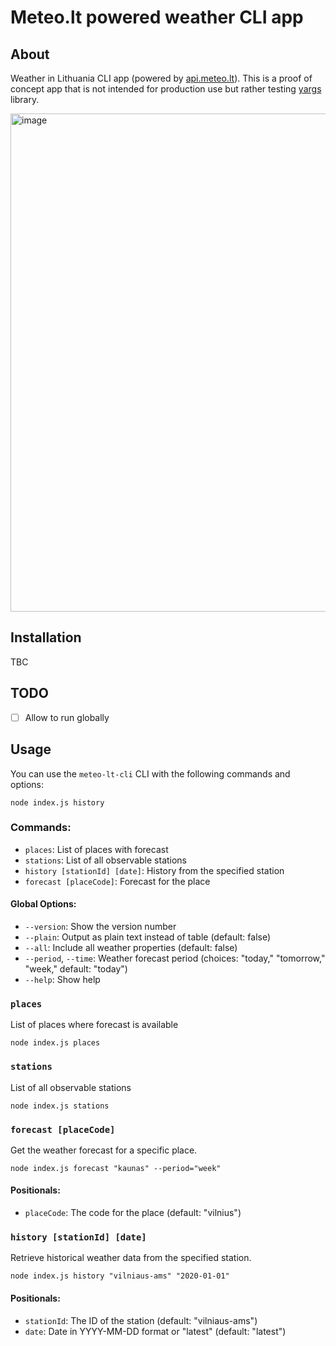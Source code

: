 # Meteo.lt powered weather CLI app

## About

Weather in Lithuania CLI app (powered by [api.meteo.lt](https://api.meteo.lt/)). This is a proof of concept app that is not intended for production use but rather testing [yargs](https://github.com/yargs/yargs) library.

<img width="797" alt="image" src="https://github.com/elvinasv/meteo-lt-cli/assets/10553848/ce869723-481a-4615-906a-666919166448">

## Installation

TBC

## TODO

- [ ] Allow to run globally

## Usage

You can use the `meteo-lt-cli` CLI with the following commands and options:

```
node index.js history
```

### Commands:

- `places`: List of places with forecast
- `stations`: List of all observable stations
- `history [stationId] [date]`: History from the specified station
- `forecast [placeCode]`: Forecast for the place

#### Global Options:

- `--version`: Show the version number
- `--plain`: Output as plain text instead of table (default: false)
- `--all`: Include all weather properties (default: false)
- `--period`, `--time`: Weather forecast period (choices: "today," "tomorrow," "week," default: "today")
- `--help`: Show help

### `places`

List of places where forecast is available

```
node index.js places
```

### `stations`

List of all observable stations

```
node index.js stations
```

### `forecast [placeCode]`

Get the weather forecast for a specific place.

```
node index.js forecast "kaunas" --period="week"
```

#### Positionals:

- `placeCode`: The code for the place (default: "vilnius")

### `history [stationId] [date]`

Retrieve historical weather data from the specified station.

```
node index.js history "vilniaus-ams" "2020-01-01"
```

#### Positionals:

- `stationId`: The ID of the station (default: "vilniaus-ams")
- `date`: Date in YYYY-MM-DD format or "latest" (default: "latest")
